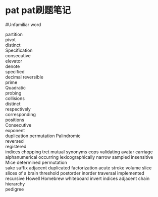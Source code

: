# pat  pat刷题笔记

#Unfamiliar word

partition  
pivot   
distinct   
Specification  
consecutive  
elevator   
denote  
specified  
decimal 
reversible  
prime  
Quadratic   
probing   
collisions  
distinct   
respectively  
corresponding  
positions   
Consecutive  
exponent   
duplication 
permutation 
Palindromic  
reversed  
registered  
indices 
chopping
tret
mutual 
synonyms 
cops 
validating
avatar 
carriage 
alphanumerical 
occurring 
lexicographically 
narrow 
sampled 
insensitive 
Mice 
determined 
permutation  
sake 
suffix 
adjacent 
duplicated 
factorization 
acute 
stroke 
volume 
slice
slices of a brain
threshold 
postorder  inorder 
traversal 
implemented 
recursive 
Howell 
Homebrew 
whiteboard 
invert 
indices 
adjacent 
chain 
hierarchy  
pedigree 
